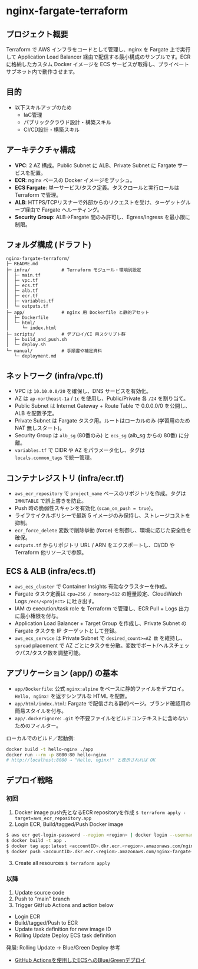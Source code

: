 # nginx-fargate-terraform

## プロジェクト概要
Terraform で AWS インフラをコードとして管理し、nginx を Fargate 上で実行して Application Load Balancer 経由で配信する最小構成のサンプルです。ECR に格納したカスタム Docker イメージを ECS サービスが取得し、プライベートサブネット内で動作させます。

## 目的
- 以下スキルアップのため
  - IaC管理
  - パブリッククラウド設計・構築スキル
  - CI/CD設計・構築スキル

## アーキテクチャ構成
- **VPC**: 2 AZ 構成。Public Subnet に ALB、Private Subnet に Fargate サービスを配置。
- **ECR**: nginx ベースの Docker イメージをプッシュ。
- **ECS Fargate**: 単一サービス/タスク定義。タスクロールと実行ロールは Terraform で管理。
- **ALB**: HTTPS/TCPリスナーで外部からのリクエストを受け、ターゲットグループ経由で Fargate へルーティング。
- **Security Group**: ALB→Fargate 間のみ許可し、Egress/Ingress を最小限に制限。

## フォルダ構成 (ドラフト)
```
nginx-fargate-terraform/
├─ README.md
├─ infra/            # Terraform モジュール・環境別設定
│  ├─ main.tf
│  ├─ vpc.tf
│  ├─ ecs.tf
│  ├─ alb.tf
│  ├─ ecr.tf
│  ├─ variables.tf
│  └─ outputs.tf
├─ app/              # nginx 用 Dockerfile と静的アセット
│  ├─ Dockerfile
│  └─ html/
│     └─ index.html
├─ scripts/          # デプロイ/CI 用スクリプト群
│  ├─ build_and_push.sh
│  └─ deploy.sh
└─ manual/           # 手順書や補足資料
   └─ deployment.md
```

## ネットワーク (infra/vpc.tf)
- VPC は `10.10.0.0/20` を確保し、DNS サービスを有効化。
- AZ は `ap-northeast-1a` / `1c` を使用し、Public/Private 各 `/24` を割り当て。
- Public Subnet は Internet Gateway + Route Table で 0.0.0.0/0 を公開し、ALB を配置予定。
- Private Subnet は Fargate タスク用。ルートはローカルのみ (学習用のため NAT 無しスタート)。
- Security Group は `alb_sg` (80番のみ) と `ecs_sg` (alb_sg からの 80番) に分離。
- `variables.tf` で CIDR や AZ をパラメータ化し、タグは `locals.common_tags` で統一管理。

## コンテナレジストリ (infra/ecr.tf)
- `aws_ecr_repository` で `project_name` ベースのリポジトリを作成。タグは `IMMUTABLE` で誤上書きを防止。
- Push 時の脆弱性スキャンを有効化 (`scan_on_push = true`)。
- ライフサイクルポリシーで最新 5 イメージのみ保持し、ストレージコストを抑制。
- `ecr_force_delete` 変数で削除挙動 (force) を制御し、環境に応じた安全性を確保。
- `outputs.tf` からリポジトリ URL / ARN をエクスポートし、CI/CD や Terraform 他リソースで参照。

## ECS & ALB (infra/ecs.tf)
- `aws_ecs_cluster` で Container Insights 有効なクラスターを作成。
- Fargate タスク定義は `cpu=256 / memory=512` の軽量設定、CloudWatch Logs `/ecs/<project>` に吐き出す。
- IAM の execution/task role を Terraform で管理し、ECR Pull + Logs 出力に最小権限を付与。
- Application Load Balancer + Target Group を作成し、Private Subnet の Fargate タスクを IP ターゲットとして登録。
- `aws_ecs_service` は Private Subnet で `desired_count>=AZ 数` を維持し、`spread` placement で AZ ごとにタスクを分散。変数でポート/ヘルスチェックパス/タスク数を調整可能。

## アプリケーション (app/) の基本
- `app/Dockerfile`: 公式 `nginx:alpine` をベースに静的ファイルをデプロイ。`Hello, nginx!` を返すシンプルな HTML を配置。
- `app/html/index.html`: Fargate で配信される静的ページ。ブランド確認用の簡易スタイルを付与。
- `app/.dockerignore`: `.git` や不要ファイルをビルドコンテキストに含めないためのフィルター。

ローカルでのビルド／起動例:
```bash
docker build -t hello-nginx ./app
docker run --rm -p 8080:80 hello-nginx
# http://localhost:8080 → "Hello, nginx!" と表示されれば OK
```

## デプロイ戦略
### 初回
1. Docker image push先となるECR repositoryを作成 `$ terraform apply -target=aws_ecr_repository.app`
2. Login ECR, Build/tagged/Push Docker image

```bash
$ aws ecr get-login-password --region <region> | docker login --username AWS --password-stdin <accountID>.dkr.ecr.<region>.amazonaws.com
$ docker build -t app .
$ docker tag app:latest <accountID>.dkr.ecr.<region>.amazonaws.com/nginx-fargate-terraform:latest
$ docker push <accountID>.dkr.ecr.<region>.amazonaws.com/nginx-fargate-terraform:latest
```

3. Create all resources `$ terraform apply`

### 以降
1. Update source code
2. Push to "main" branch
3. Trigger GitHub Actions and action below
  - Login ECR
  - Build/tagged/Push to ECR
  - Update task definition for new image ID
  - Rolling Update Deploy ECS task definition

発展: Rolling Update -> Blue/Green Deploy
参考
- [GitHub Actionsを使用したECSへのBlue/Greenデプロイ](https://dev.classmethod.jp/articles/github-actions-ecs-blue-green/)
